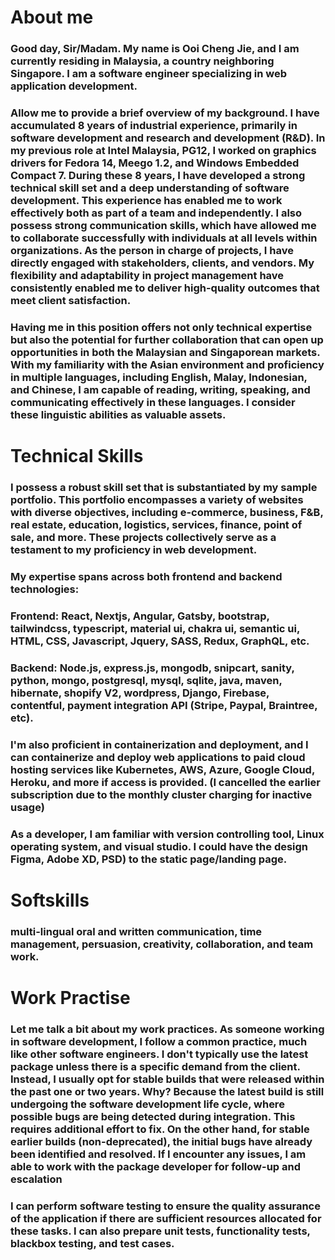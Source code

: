 # About me
### Good day, Sir/Madam. My name is Ooi Cheng Jie, and I am currently residing in Malaysia, a country neighboring Singapore. I am a software engineer specializing in web application development.

### Allow me to provide a brief overview of my background. I have accumulated 8 years of industrial experience, primarily in software development and research and development (R&D). In my previous role at Intel Malaysia, PG12, I worked on graphics drivers for Fedora 14, Meego 1.2, and Windows Embedded Compact 7. During these 8 years, I have developed a strong technical skill set and a deep understanding of software development. This experience has enabled me to work effectively both as part of a team and independently. I also possess strong communication skills, which have allowed me to collaborate successfully with individuals at all levels within organizations. As the person in charge of projects, I have directly engaged with stakeholders, clients, and vendors. My flexibility and adaptability in project management have consistently enabled me to deliver high-quality outcomes that meet client satisfaction.

### Having me in this position offers not only technical expertise but also the potential for further collaboration that can open up opportunities in both the Malaysian and Singaporean markets. With my familiarity with the Asian environment and proficiency in multiple languages, including English, Malay, Indonesian, and Chinese, I am capable of reading, writing, speaking, and communicating effectively in these languages. I consider these linguistic abilities as valuable assets.  

# Technical Skills
### I possess a robust skill set that is substantiated by my sample portfolio. This portfolio encompasses a variety of websites with diverse objectives, including e-commerce, business, F&B, real estate, education, logistics, services, finance, point of sale, and more. These projects collectively serve as a testament to my proficiency in web development.
### My expertise spans across both frontend and backend technologies:
### Frontend: React, Nextjs, Angular, Gatsby, bootstrap, tailwindcss, typescript, material ui, chakra ui, semantic ui, HTML, CSS, Javascript, Jquery, SASS, Redux, GraphQL, etc.  
### Backend: Node.js, express.js, mongodb, snipcart, sanity, python, mongo, postgresql, mysql, sqlite, java, maven, hibernate, shopify V2, wordpress, Django, Firebase, contentful, payment integration API (Stripe, Paypal, Braintree, etc).
### I'm also proficient in containerization and deployment, and I can containerize and deploy web applications to paid cloud hosting services like Kubernetes, AWS, Azure, Google Cloud, Heroku, and more if access is provided. (I cancelled the earlier subscription due to the monthly cluster charging for inactive usage)
### As a developer, I am familiar with version controlling tool, Linux operating system, and visual studio. I could have the design Figma, Adobe XD, PSD) to the static page/landing page. 

# Softskills
### multi-lingual oral and written communication, time management, persuasion, creativity, collaboration, and team work.

# Work Practise
### Let me talk a bit about my work practices. As someone working in software development, I follow a common practice, much like other software engineers. I don't typically use the latest package unless there is a specific demand from the client. Instead, I usually opt for stable builds that were released within the past one or two years. Why? Because the latest build is still undergoing the software development life cycle, where possible bugs are being detected during integration. This requires additional effort to fix. On the other hand, for stable earlier builds (non-deprecated), the initial bugs have already been identified and resolved. If I encounter any issues, I am able to work with the package developer for follow-up and escalation
### I can perform software testing to ensure the quality assurance of the application if there are sufficient resources allocated for these tasks. I can also prepare unit tests, functionality tests, blackbox testing, and test cases.
